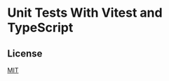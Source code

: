# Unit Tests With Vitest and TypeScript

## License

[MIT](https://github.com/syahdaromansyah/unit-tests-with-vitest-ts/blob/main/LICENSE.md)
